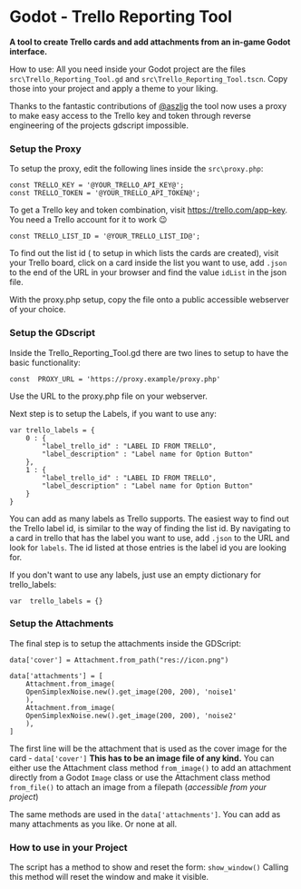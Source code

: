 
# Godot - Trello Reporting Tool
**A tool to create Trello cards and add attachments from an in-game Godot interface.**

How to use:
All you need inside your Godot project are the files `src\Trello_Reporting_Tool.gd` and `src\Trello_Reporting_Tool.tscn`. Copy those into your project and apply a theme to your liking.

Thanks to the fantastic contributions of [@aszlig](https://github.com/aszlig) the tool now uses a proxy to make easy access to the Trello key and token through reverse engineering of the projects gdscript impossible.

### Setup the Proxy

To setup the proxy, edit the following lines inside the `src\proxy.php`:

    const TRELLO_KEY = '@YOUR_TRELLO_API_KEY@';
    const TRELLO_TOKEN = '@YOUR_TRELLO_API_TOKEN@';

To get a Trello key and token combination, visit https://trello.com/app-key. You need a Trello account for it to work 😉

    const TRELLO_LIST_ID = '@YOUR_TRELLO_LIST_ID@';

To find out the list id ( to setup in which lists the cards are created), visit your Trello board, click on a card inside the list you want to use, add `.json` to the end of the URL in your browser and find the value `idList` in the json file.

With the proxy.php setup, copy the file onto a public accessible webserver of your choice.

### Setup the GDscript
Inside the Trello_Reporting_Tool.gd there are two lines to setup to have the basic functionality:

    const  PROXY_URL = 'https://proxy.example/proxy.php'
Use the URL to the proxy.php file on your webserver.

Next step is to setup the Labels, if you want to use any:

    var trello_labels = {
	    0 : {
		    "label_trello_id" : "LABEL ID FROM TRELLO",
		    "label_description" : "Label name for Option Button"
	    },
	    1 : {
		    "label_trello_id" : "LABEL ID FROM TRELLO",
		    "label_description" : "Label name for Option Button"
	    }
    }

You can add as many labels as Trello supports. The easiest way to find out the Trello label id, is similar to the way of finding the list id. By navigating to a card in trello that has the label you want to use, add `.json` to the URL and look for `labels`. The id listed at those entries is the label id you are looking for.

If you don't want to use any labels, just use an empty dictionary for trello_labels:

    var  trello_labels = {}

### Setup the Attachments

The final step is to setup the attachments inside the GDScript:

    data['cover'] = Attachment.from_path("res://icon.png")
    
    data['attachments'] = [
	    Attachment.from_image(
	    OpenSimplexNoise.new().get_image(200, 200), 'noise1'
	    ),
	    Attachment.from_image(
	    OpenSimplexNoise.new().get_image(200, 200), 'noise2'
	    ),
    ]

The first line will be the attachment that is used as the cover image for the card - `data['cover']`
**This has to be an image file of any kind.**
You can either use the Attachment class method `from_image()` to add an attachment directly from a Godot `Image` class or use the Attachment class method `from_file()` to attach an image from a filepath (*accessible from your project*)

The same methods are used in the `data['attachments']`. You can add as many attachments as you like. Or none at all.

### How to use in your Project

The script has a method to show and reset the form: `show_window()`
Calling this method will reset the window and make it visible.
